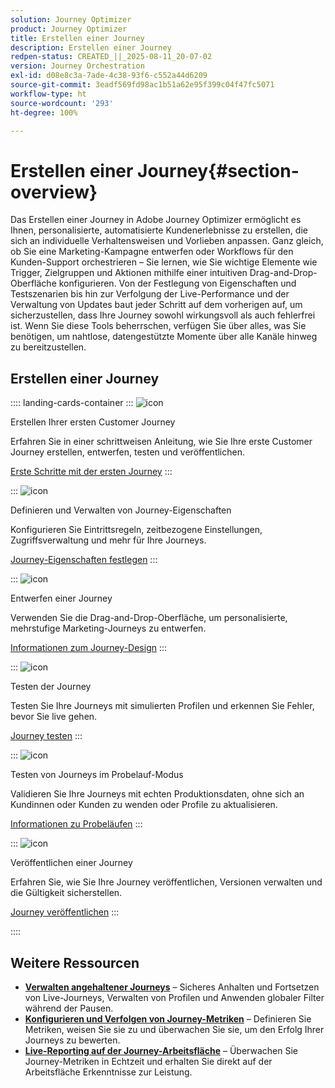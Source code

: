 ```yaml
---
solution: Journey Optimizer
product: Journey Optimizer
title: Erstellen einer Journey
description: Erstellen einer Journey
redpen-status: CREATED_||_2025-08-11_20-07-02
version: Journey Orchestration
exl-id: d08e8c3a-7ade-4c38-93f6-c552a44d6209
source-git-commit: 3eadf569fd98ac1b51a62e95f399c04f47fc5071
workflow-type: ht
source-wordcount: '293'
ht-degree: 100%

---
```


# Erstellen einer Journey{#section-overview}

Das Erstellen einer Journey in Adobe Journey Optimizer ermöglicht es Ihnen, personalisierte, automatisierte Kundenerlebnisse zu erstellen, die sich an individuelle Verhaltensweisen und Vorlieben anpassen. Ganz gleich, ob Sie eine Marketing-Kampagne entwerfen oder Workflows für den Kunden-Support orchestrieren – Sie lernen, wie Sie wichtige Elemente wie Trigger, Zielgruppen und Aktionen mithilfe einer intuitiven Drag-and-Drop-Oberfläche konfigurieren. Von der Festlegung von Eigenschaften und Testszenarien bis hin zur Verfolgung der Live-Performance und der Verwaltung von Updates baut jeder Schritt auf dem vorherigen auf, um sicherzustellen, dass Ihre Journey sowohl wirkungsvoll als auch fehlerfrei ist. Wenn Sie diese Tools beherrschen, verfügen Sie über alles, was Sie benötigen, um nahtlose, datengestützte Momente über alle Kanäle hinweg zu bereitzustellen.

## Erstellen einer Journey

:::: landing-cards-container
:::
![icon](https://cdn.experienceleague.adobe.com/icons/circle-play.svg)

Erstellen Ihrer ersten Customer Journey

Erfahren Sie in einer schrittweisen Anleitung, wie Sie Ihre erste Customer Journey erstellen, entwerfen, testen und veröffentlichen.

[Erste Schritte mit der ersten Journey](../using/building-journeys/journey-gs.md)
:::

:::
![icon](https://cdn.experienceleague.adobe.com/icons/gear.svg)

Definieren und Verwalten von Journey-Eigenschaften

Konfigurieren Sie Eintrittsregeln, zeitbezogene Einstellungen, Zugriffsverwaltung und mehr für Ihre Journeys.

[Journey-Eigenschaften festlegen](../using/building-journeys/journey-properties.md)
:::

:::
![icon](https://cdn.experienceleague.adobe.com/icons/puzzle-piece.svg)

Entwerfen einer Journey

Verwenden Sie die Drag-and-Drop-Oberfläche, um personalisierte, mehrstufige Marketing-Journeys zu entwerfen.

[Informationen zum Journey-Design](../using/building-journeys/using-the-journey-designer.md)
:::

:::
![icon](https://cdn.experienceleague.adobe.com/icons/list-check.svg)

Testen der Journey

Testen Sie Ihre Journeys mit simulierten Profilen und erkennen Sie Fehler, bevor Sie live gehen.

[Journey testen](../using/building-journeys/testing-the-journey.md)
:::

:::
![icon](https://cdn.experienceleague.adobe.com/icons/screwdriver-wrench.svg)

Testen von Journeys im Probelauf-Modus

Validieren Sie Ihre Journeys mit echten Produktionsdaten, ohne sich an Kundinnen oder Kunden zu wenden oder Profile zu aktualisieren.

[Informationen zu Probeläufen](../using/building-journeys/journey-dry-run.md)
:::

:::
![icon](https://cdn.experienceleague.adobe.com/icons/circle-play.svg)

Veröffentlichen einer Journey

Erfahren Sie, wie Sie Ihre Journey veröffentlichen, Versionen verwalten und die Gültigkeit sicherstellen.

[Journey veröffentlichen](../using/building-journeys/publishing-the-journey.md)
:::

::::


## Weitere Ressourcen

- **[Verwalten angehaltener Journeys](../using/building-journeys/journey-pause.md)** – Sicheres Anhalten und Fortsetzen von Live-Journeys, Verwalten von Profilen und Anwenden globaler Filter während der Pausen.
- **[Konfigurieren und Verfolgen von Journey-Metriken](../using/building-journeys/success-metrics.md)** – Definieren Sie Metriken, weisen Sie sie zu und überwachen Sie sie, um den Erfolg Ihrer Journeys zu bewerten.
- **[Live-Reporting auf der Journey-Arbeitsfläche](../using/building-journeys/report-journey.md)** – Überwachen Sie Journey-Metriken in Echtzeit und erhalten Sie direkt auf der Arbeitsfläche Erkenntnisse zur Leistung.
